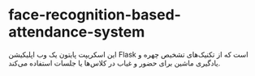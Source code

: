 # face-recognition-based-attendance-system
 این اسکریپت پایتون یک وب اپلیکیشن Flask است که از تکنیک‌های تشخیص چهره و یادگیری ماشین برای حضور و غیاب در کلاس‌ها یا جلسات استفاده می‌کند.
